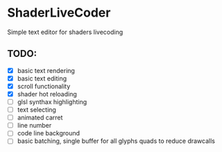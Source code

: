 # ShaderLiveCoder
Simple text editor for shaders livecoding

## TODO:
- [x] basic text rendering 
- [x] basic text editing
- [x] scroll functionality
- [x] shader hot reloading
- [ ] glsl synthax highlighting
- [ ] text selecting
- [ ] animated carret
- [ ] line number
- [ ] code line background
- [ ] basic batching, single buffer for all glyphs quads to reduce drawcalls
